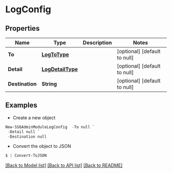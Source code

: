 # LogConfig
## Properties

Name | Type | Description | Notes
------------ | ------------- | ------------- | -------------
**To** | [**LogToType**](LogToType.md) |  | [optional] [default to null]
**Detail** | [**LogDetailType**](LogDetailType.md) |  | [optional] [default to null]
**Destination** | **String** |  | [optional] [default to null]

## Examples

- Create a new object
```powershell
New-SS6AdminModuleLogConfig  -To null `
 -Detail null `
 -Destination null
```

- Convert the object to JSON
```powershell
$ | Convert-ToJSON
```


[[Back to Model list]](../README.md#documentation-for-models) [[Back to API list]](../README.md#documentation-for-api-endpoints) [[Back to README]](../README.md)

